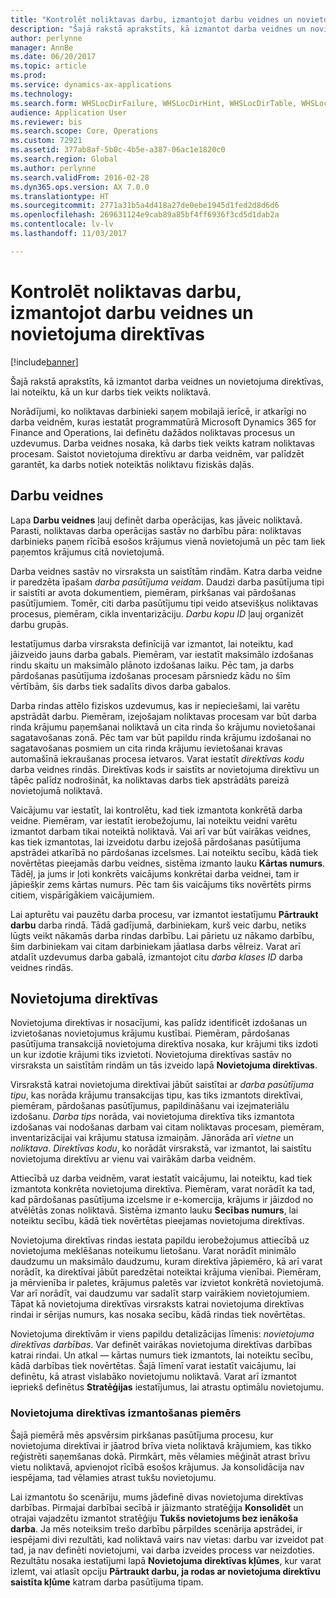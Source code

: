 ```yaml
---
title: "Kontrolēt noliktavas darbu, izmantojot darbu veidnes un novietojuma direktīvas"
description: "Šajā rakstā aprakstīts, kā izmantot darba veidnes un novietojuma direktīvas, lai noteiktu, kā un kur darbs tiek veikts noliktavā."
author: perlynne
manager: AnnBe
ms.date: 06/20/2017
ms.topic: article
ms.prod: 
ms.service: dynamics-ax-applications
ms.technology: 
ms.search.form: WHSLocDirFailure, WHSLocDirHint, WHSLocDirTable, WHSLocDirTableUOM, WHSRFMenuItem, WHSWork, WHSWorkClass, WHSWorkPool, WHSWorkTemplateTable
audience: Application User
ms.reviewer: bis
ms.search.scope: Core, Operations
ms.custom: 72921
ms.assetid: 377ab8af-5b0c-4b5e-a387-06ac1e1820c0
ms.search.region: Global
ms.author: perlynne
ms.search.validFrom: 2016-02-28
ms.dyn365.ops.version: AX 7.0.0
ms.translationtype: HT
ms.sourcegitcommit: 2771a31b5a4d418a27de0ebe1945d1fed2d8d6d6
ms.openlocfilehash: 269631124e9cab89a85bf4ff6936f3cd5d1dab2a
ms.contentlocale: lv-lv
ms.lasthandoff: 11/03/2017

---
```


# <a name="control-warehouse-work-by-using-work-templates-and-location-directives"></a>Kontrolēt noliktavas darbu, izmantojot darbu veidnes un novietojuma direktīvas

[!include[banner](../includes/banner.md)]


Šajā rakstā aprakstīts, kā izmantot darba veidnes un novietojuma direktīvas, lai noteiktu, kā un kur darbs tiek veikts noliktavā.

Norādījumi, ko noliktavas darbinieki saņem mobilajā ierīcē, ir atkarīgi no darba veidnēm, kuras iestatāt programmatūrā Microsoft Dynamics 365 for Finance and Operations, lai definētu dažādos noliktavas procesus un uzdevumus. Darba veidnes nosaka, kā darbs tiek veikts katram noliktavas procesam. Saistot novietojuma direktīvu ar darba veidnēm, var palīdzēt garantēt, ka darbs notiek noteiktās noliktavu fiziskās daļās.

## <a name="work-templates"></a>Darbu veidnes
Lapa **Darbu veidnes** ļauj definēt darba operācijas, kas jāveic noliktavā. Parasti, noliktavas darba operācijas sastāv no darbību pāra: noliktavas darbinieks paņem rīcībā esošos krājumus vienā novietojumā un pēc tam liek paņemtos krājumus citā novietojumā. 

Darba veidnes sastāv no virsraksta un saistītām rindām. Katra darba veidne ir paredzēta īpašam *darba pasūtījuma veidam*. Daudzi darba pasūtījuma tipi ir saistīti ar avota dokumentiem, piemēram, pirkšanas vai pārdošanas pasūtījumiem. Tomēr, citi darba pasūtījumu tipi veido atsevišķus noliktavas procesus, piemēram, cikla inventarizāciju. *Darbu kopu ID* ļauj organizēt darbu grupās. 

Iestatījumus darba virsraksta definīcijā var izmantot, lai noteiktu, kad jāizveido jauns darba gabals. Piemēram, var iestatīt maksimālo izdošanas rindu skaitu un maksimālo plānoto izdošanas laiku. Pēc tam, ja darbs pārdošanas pasūtījuma izdošanas procesam pārsniedz kādu no šīm vērtībām, šis darbs tiek sadalīts divos darba gabalos. 

Darba rindas attēlo fiziskos uzdevumus, kas ir nepieciešami, lai varētu apstrādāt darbu. Piemēram, izejošajam noliktavas procesam var būt darba rinda krājumu paņemšanai noliktavā un cita rinda šo krājumu novietošanai sagatavošanas zonā. Pēc tam var būt papildu rinda krājumu izdošanai no sagatavošanas posmiem un cita rinda krājumu ievietošanai kravas automašīnā iekraušanas procesa ietvaros. Varat iestatīt *direktīvas kodu* darba veidnes rindās. Direktīvas kods ir saistīts ar novietojuma direktīvu un tāpēc palīdz nodrošināt, ka noliktavas darbs tiek apstrādāts pareizā novietojumā noliktavā. 

Vaicājumu var iestatīt, lai kontrolētu, kad tiek izmantota konkrētā darba veidne. Piemēram, var iestatīt ierobežojumu, lai noteiktu veidni varētu izmantot darbam tikai noteiktā noliktavā. Vai arī var būt vairākas veidnes, kas tiek izmantotas, lai izveidotu darbu izejošā pārdošanas pasūtījuma apstrādei atkarībā no pārdošanas izcelsmes. Lai noteiktu secību, kādā tiek novērtētas pieejamās darbu veidnes, sistēma izmanto lauku **Kārtas numurs**. Tādēļ, ja jums ir ļoti konkrēts vaicājums konkrētai darba veidnei, tam ir jāpiešķir zems kārtas numurs. Pēc tam šis vaicājums tiks novērtēts pirms citiem, vispārīgākiem vaicājumiem. 

Lai apturētu vai pauzētu darba procesu, var izmantot iestatījumu **Pārtraukt darbu** darba rindā. Tādā gadījumā, darbiniekam, kurš veic darbu, netiks lūgts veikt nākamās darba rindas darbību. Lai pārietu uz nākamo darbību, šim darbiniekam vai citam darbiniekam jāatlasa darbs vēlreiz. Varat arī atdalīt uzdevumus darba gabalā, izmantojot citu *darba klases ID* darba veidnes rindās.

## <a name="location-directives"></a>Novietojuma direktīvas
Novietojuma direktīvas ir nosacījumi, kas palīdz identificēt izdošanas un izvietošanas novietojumus krājumu kustībai. Piemēram, pārdošanas pasūtījuma transakcijā novietojuma direktīva nosaka, kur krājumi tiks izdoti un kur izdotie krājumi tiks izvietoti. Novietojuma direktīvas sastāv no virsraksta un saistītām rindām un tās izveido lapā **Novietojuma direktīvas**. 

Virsrakstā katrai novietojuma direktīvai jābūt saistītai ar *darba pasūtījuma tipu*, kas norāda krājumu transakcijas tipu, kas tiks izmantots direktīvai, piemēram, pārdošanas pasūtījumus, papildināšanu vai izejmateriālu izdošanu. *Darba tips* norāda, vai novietojuma direktīva tiks izmantota izdošanas vai nodošanas darbam vai citam noliktavas procesam, piemēram, inventarizācijai vai krājumu statusa izmaiņām. Jānorāda arī *vietne* un *noliktava*. *Direktīvas kodu*, ko norādāt virsrakstā, var izmantot, lai saistītu novietojuma direktīvu ar vienu vai vairākām darba veidnēm. 

Attiecībā uz darba veidnēm, varat iestatīt vaicājumu, lai noteiktu, kad tiek izmantota konkrēta novietojuma direktīva. Piemēram, varat norādīt ka tad, kad pārdošanas pasūtījuma izcelsme ir e-komercija, krājums ir jāizdod no atvēlētās zonas noliktavā. Sistēma izmanto lauku **Secības numurs**, lai noteiktu secību, kādā tiek novērtētas pieejamas novietojuma direktīvas. 

Novietojuma direktīvas rindas iestata papildu ierobežojumus attiecībā uz novietojuma meklēšanas noteikumu lietošanu. Varat norādīt minimālo daudzumu un maksimālo daudzumu, kuram direktīva jāpiemēro, kā arī varat norādīt, ka direktīvai jābūt paredzētai noteiktai krājuma vienībai. Piemēram, ja mērvienība ir paletes, krājumus paletēs var izvietot konkrētā novietojumā. Var arī norādīt, vai daudzumu var sadalīt starp vairākiem novietojumiem. Tāpat kā novietojuma direktīvas virsraksts katrai novietojuma direktīvas rindai ir sērijas numurs, kas nosaka secību, kādā rindas tiek novērtētas. 

Novietojuma direktīvām ir viens papildu detalizācijas līmenis: *novietojuma direktīvas darbības*. Var definēt vairākas novietojuma direktīvas darbības katrai rindai. Un atkal — kārtas numurs tiek izmantots, lai noteiktu secību, kādā darbības tiek novērtētas. Šajā līmenī varat iestatīt vaicājumu, lai definētu, kā atrast vislabāko novietojumu noliktavā. Varat arī izmantot iepriekš definētus **Stratēģijas** iestatījumus, lai atrastu optimālu novietojumu.

### <a name="example-of-the-use-of-location-directives"></a>Novietojuma direktīvas izmantošanas piemērs

Šajā piemērā mēs apsvērsim pirkšanas pasūtījuma procesu, kur novietojuma direktīvai ir jāatrod brīva vieta noliktavā krājumiem, kas tikko reģistrēti saņemšanas dokā. Pirmkārt, mēs vēlamies mēģināt atrast brīvu vietu noliktavā, apvienojot rīcībā esošos krājumus. Ja konsolidācija nav iespējama, tad vēlamies atrast tukšu novietojumu. 

Lai izmantotu šo scenāriju, mums jādefinē divas novietojuma direktīvas darbības. Pirmajai darbībai secībā ir jāizmanto stratēģija **Konsolidēt** un otrajai vajadzētu izmantot stratēģiju **Tukšs novietojums bez ienākoša darba**. Ja mēs noteiksim trešo darbību pārpildes scenārija apstrādei, ir iespējami divi rezultāti, kad noliktavā vairs nav vietas: darbu var izveidot pat tad, ja nav definēti novietojumi, vai darba izveides process var neizdoties. Rezultātu nosaka iestatījumi lapā **Novietojuma direktīvas kļūmes**, kur varat izlemt, vai atlasīt opciju **Pārtraukt darbu, ja rodas ar novietojuma direktīvu saistīta kļūme** katram darba pasūtījuma tipam.




